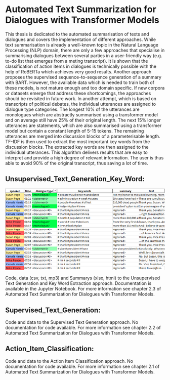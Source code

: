 # Automated Text Summarization for Dialogues with Transformer Models
This thesis is dedicated to the automated summarisation of texts and dialogues and covers the
implementation of different approaches. While text summarisation is already a well-known
topic in the Natural Language Processing (NLP) domain, there are only a few approaches that
specialise in summarising dialogues between several parties in a user-friendly way (e.g. to-do
list that emerges from a meting transcript). It is shown that the classification of action
items in dialogues is technically possible with the help of RoBERTa which achieves very
good results. Another approach proposes the supervised sequence-to-sequence generation of
a summary with BART. However, the available data which is needed to train both of these
models, is not mature enough and too domain specific. If new corpora or datasets emerge
that address these shortcomings, the approaches should be revisited in future work.
In another attempt, which is based on transcripts of political debates, the individual utterances
are assigned to dialogue type categories. The longest 10% of the utterances are monologues
which are abstractly summarised using a transformer model and on average still have 25%
of their original length. The next 15% longer utterances are statements, which are also
summarised using a transformer model but contain a constant length of 5-15 tokens. The
remaining utterances are merged into discussion blocks of a parameterisable length. TF-IDF
is then used to extract the most important key words from the discussion blocks. The
extracted key words are then assigned to the individual utterances. This algorithm delivers
results that are easy to interpret and provide a high degree of relevant information. The user
is thus able to avoid 90% of the original transcript, thus saving a lot of time.

## Unsupervised_Text_Generation_Key_Word:

![alt text](https://github.com/loran-avci/dialog_summ/blob/master/Unsupervised_Text_Generation_Key_Word/img/example.png?raw=true)

Code, data (csv, txt, mp3) and Summarys (xlsx, html) to the Unsupervised Text Generation and Key Word Extraction approach.
Documentation is available in the Jupyter Notebook.
For more information see chapter 2.3 of Automated Text Summarization for Dialogues with Transformer Models.


## Supervised_Text_Generation:
Code and data to the Supervised Text Generation approach. 
No documentation for code available.
For more information see chapter 2.2 of Automated Text Summarization for Dialogues with Transformer Models.

## Action_Item_Classification:
Code and data to the Action Item Classification approach. 
No documentation for code available.
For more information see chapter 2.1 of Automated Text Summarization for Dialogues with Transformer Models.


